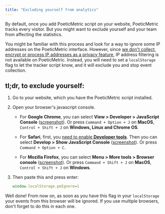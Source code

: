 ```yaml
---
title: "Excluding yourself from analytics"
---
```


By default, once you add PoeticMetric script on your website, PoeticMetric tracks every visitor. But you might want to exclude yourself and your team from affecting the statistics.

You might be familiar with this process and look for a way to ignore some IP addresses on the PoeticMetric interface. However, since [we don't collect, encrypt or process IP addresses as a privacy feature](/docs/what-we-collect), IP address filtering is not available on PoeticMetric. Instead, you will need to set a `localStorage` flag to let the tracker script know, and it will exclude you and stop event collection.

## tl;dr, to exclude yourself:

1. Go to your website, which you have the PoeticMetric script installed.

2. Open your browser's javascript console.

    * For **Google Chrome**, you can select **View > Developer > JavaScript Console** ([screenshot](/docs-files/websites/excluding-yourself-from-analytics/google-chrome.png)). Or press `Command + Option + J` on **MacOS**, `Control + Shift + J` on **Windows, Linux and Chrome OS**.

    * For **Safari**, first, you [need to enable **Developer tools**](https://support.apple.com/guide/safari/use-the-developer-tools-in-the-develop-menu-sfri20948/mac). Then you can select **Develop > Show JavaScript Console** ([screenshot](/docs-files/websites/excluding-yourself-from-analytics/safari.png)). Or press `Command + Option + C`.

    * For **Mozilla Firefox**, you can select **Menu > More tools > Browser console** ([screenshot](/docs-files/websites/excluding-yourself-from-analytics/mozilla-firefox.png)). Or press `Command + Shift + J` on **MacOS**, `Control + Shift + J` on **Windows**.

3. Then paste this and press enter:

   ```javascript
   window.localStorage.pmIgnore=1
   ```

Well done! From now on, as soon as you have this flag in your `localStorage` your events from this browser will be ignored. If you use multiple browsers, don't forget to do this in each one.
